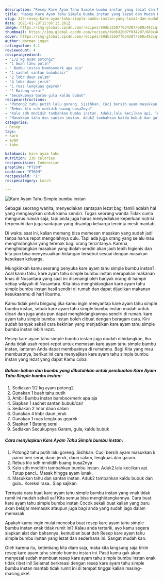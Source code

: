 ```yaml
---
description: "Resep Kare Ayam Tahu Simple bumbu instan yang lezat dan Mudah Dibuat"
title: "Resep Kare Ayam Tahu Simple bumbu instan yang lezat dan Mudah Dibuat"
slug: 233-resep-kare-ayam-tahu-simple-bumbu-instan-yang-lezat-dan-mudah-dibuat
date: 2021-01-28T12:06:13.261Z
image: https://img-global.cpcdn.com/recipes/89db32b07f034207/680x482cq70/kare-ayam-tahu-simple-bumbu-instan-foto-resep-utama.jpg
thumbnail: https://img-global.cpcdn.com/recipes/89db32b07f034207/680x482cq70/kare-ayam-tahu-simple-bumbu-instan-foto-resep-utama.jpg
cover: https://img-global.cpcdn.com/recipes/89db32b07f034207/680x482cq70/kare-ayam-tahu-simple-bumbu-instan-foto-resep-utama.jpg
author: Norman Logan
ratingvalue: 4.1
reviewcount: 4
recipeingredient:
- "1/2 kg ayam potong2"
- "1 buah tahu putih"
- " Bumbu instan bamboomerk apa aja"
- "1 sachet santan bubukcair"
- "2 lmbr daun salam"
- "4 lmbr daun jeruk"
- "1 ruas lengkuas geprek"
- "1 Batang serai"
- "Secukupnya Garam gula kaldu bubuk"
recipeinstructions:
- "Potong2 tahu putih lalu goreng. Sisihkan. Cuci bersih ayam masukkan k panci beri serai, daun jeruk, daun salam, lengkuas dan garam."
- "Rebus klo sdh mndidih buang busa2nya"
- "Kalo sdh mndidih tambahkan bumbu instan. Aduk2.lalu kecilkan api. Tutup panci.. Masak hingga ayam lunak."
- "Masukkan tahu dan santan instan. Aduk2 tambahkan kaldu bubuk dan gula.. Koreksi rasa.. Siap sajikan"
categories:
- Resep
tags:
- kare
- ayam
- tahu

katakunci: kare ayam tahu 
nutrition: 238 calories
recipecuisine: Indonesian
preptime: "PT20M"
cooktime: "PT60M"
recipeyield: "1"
recipecategory: Lunch

---
```



![Kare Ayam Tahu Simple bumbu instan](https://img-global.cpcdn.com/recipes/89db32b07f034207/680x482cq70/kare-ayam-tahu-simple-bumbu-instan-foto-resep-utama.jpg)

Sebagai seorang wanita, menyediakan santapan lezat bagi famili adalah hal yang mengasyikan untuk kamu sendiri. Tugas seorang  wanita Tidak cuma mengurus rumah saja, tapi anda juga harus menyediakan keperluan nutrisi terpenuhi dan juga santapan yang disantap keluarga tercinta mesti mantab.

Di waktu  saat ini, kalian memang bisa memesan masakan yang sudah jadi tanpa harus repot mengolahnya dulu. Tapi ada juga orang yang selalu mau menghidangkan yang terenak bagi orang tercintanya. Karena, menghidangkan masakan yang diolah sendiri akan jauh lebih higienis dan kita pun bisa menyesuaikan hidangan tersebut sesuai dengan masakan kesukaan keluarga. 



Mungkinkah kamu seorang penyuka kare ayam tahu simple bumbu instan?. Asal kamu tahu, kare ayam tahu simple bumbu instan merupakan makanan khas di Nusantara yang saat ini disenangi oleh banyak orang di hampir setiap wilayah di Nusantara. Kita bisa menghidangkan kare ayam tahu simple bumbu instan hasil sendiri di rumah dan dapat dijadikan makanan kesukaanmu di hari liburmu.

Kamu tidak perlu bingung jika kamu ingin menyantap kare ayam tahu simple bumbu instan, sebab kare ayam tahu simple bumbu instan mudah untuk dicari dan juga anda pun dapat menghidangkannya sendiri di rumah. kare ayam tahu simple bumbu instan boleh dibuat dengan beragam cara. Kini sudah banyak sekali cara kekinian yang menjadikan kare ayam tahu simple bumbu instan lebih lezat.

Resep kare ayam tahu simple bumbu instan juga mudah dihidangkan, lho. Anda tidak usah repot-repot untuk memesan kare ayam tahu simple bumbu instan, lantaran Anda dapat membuatnya di rumahmu. Bagi Kita yang mau membuatnya, berikut ini cara menyajikan kare ayam tahu simple bumbu instan yang lezat yang dapat Kamu coba.

<!--inarticleads1-->

##### Bahan-bahan dan bumbu yang dibutuhkan untuk pembuatan Kare Ayam Tahu Simple bumbu instan:

1. Sediakan 1/2 kg ayam potong2
1. Gunakan 1 buah tahu putih
1. Ambil  Bumbu instan bamboo/merk apa aja
1. Siapkan 1 sachet santan bubuk/cair
1. Sediakan 2 lmbr daun salam
1. Gunakan 4 lmbr daun jeruk
1. Gunakan 1 ruas lengkuas geprek
1. Siapkan 1 Batang serai
1. Sediakan Secukupnya Garam, gula, kaldu bubuk




<!--inarticleads2-->

##### Cara menyiapkan Kare Ayam Tahu Simple bumbu instan:

1. Potong2 tahu putih lalu goreng. Sisihkan. Cuci bersih ayam masukkan k panci beri serai, daun jeruk, daun salam, lengkuas dan garam.
1. Rebus klo sdh mndidih buang busa2nya
1. Kalo sdh mndidih tambahkan bumbu instan. Aduk2.lalu kecilkan api. Tutup panci.. Masak hingga ayam lunak.
1. Masukkan tahu dan santan instan. Aduk2 tambahkan kaldu bubuk dan gula.. Koreksi rasa.. Siap sajikan




Ternyata cara buat kare ayam tahu simple bumbu instan yang enak tidak rumit ini mudah sekali ya! Kita semua bisa menghidangkannya. Cara buat kare ayam tahu simple bumbu instan Cocok sekali buat kalian yang baru akan belajar memasak ataupun juga bagi anda yang sudah jago dalam memasak.

Apakah kamu ingin mulai mencoba buat resep kare ayam tahu simple bumbu instan enak tidak rumit ini? Kalau anda tertarik, ayo kamu segera siapkan alat dan bahannya, kemudian buat deh Resep kare ayam tahu simple bumbu instan yang lezat dan sederhana ini. Sangat mudah kan. 

Oleh karena itu, ketimbang kita diam saja, maka kita langsung saja bikin resep kare ayam tahu simple bumbu instan ini. Pasti kamu gak akan menyesal sudah membuat resep kare ayam tahu simple bumbu instan enak tidak ribet ini! Selamat berkreasi dengan resep kare ayam tahu simple bumbu instan mantab tidak rumit ini di tempat tinggal kalian masing-masing,oke!.

